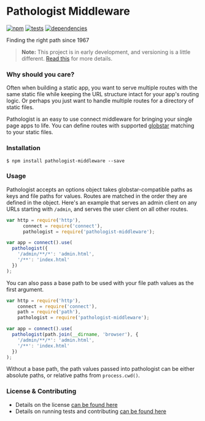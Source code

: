 # Pathologist Middleware

[![npm](http://img.shields.io/npm/v/pathologist-middleware.svg?style=flat)](https://badge.fury.io/js/pathologist-middleware) [![tests](http://img.shields.io/travis/carrot/pathologist-middleware/master.svg?style=flat)](https://travis-ci.org/carrot/pathologist-middleware) [![dependencies](http://img.shields.io/gemnasium/carrot/pathologist-middleware.svg?style=flat)](https://david-dm.org/carrot/pathologist-middleware)

Finding the right path since 1967

> **Note:** This project is in early development, and versioning is a little different. [Read this](http://markup.im/#q4_cRZ1Q) for more details.

### Why should you care?

Often when building a static app, you want to serve multiple routes with the same static file while keeping the URL structure intact for your app's routing logic. Or perhaps you just want to handle multiple routes for a directory of static files.

Pathologist is an easy to use connect middleware for bringing your single page apps to life. You can define routes with supported [globstar](https://github.com/isaacs/node-glob) matching to your static files.

### Installation

`$ npm install pathologist-middleware --save`

### Usage

Pathologist accepts an options object takes globstar-compatible paths as keys and file paths for values. Routes are matched in the order they are defined in the object. Here's an example that serves an admin client on any URLs starting with `/admin`, and serves the user client on all other routes.

```javascript
var http = require('http'),
      connect = require('connect'),
      pathologist = require('pathologist-middleware');

var app = connect().use(
  pathologist({
    '/admin/**/*': 'admin.html',
    '/**': 'index.html'
  })
);
```

You can also pass a base  path to be used with your file path values as the first argument.

```javascript
var http = require('http'),
    connect = require('connect'),
    path = require('path'),
    pathologist = require('pathologist-middleware');

var app = connect().use(
  pathologist(path.join(__dirname, 'browser'), {
    '/admin/**/*': 'admin.html',
    '/**': 'index.html'
  })
);
```

Without a base path, the path values passed into pathologist can be either absolute paths, or relative paths from `process.cwd()`.

### License & Contributing

- Details on the license [can be found here](LICENSE.md)
- Details on running tests and contributing [can be found here](contributing.md)
